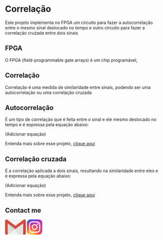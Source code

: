 # Correlação
Este projeto implementa no FPGA um circuito para fazer a autocorrelação entre o mesmo sinal deslocado no tempo e outro circuito para fazer a correlação cruzada entre dois sinais 

## FPGA
O FPGA (field-programmable gate arrays) é um chip programável,  

## Correlação
Correlação é uma medida de similaridade entre sinais, podendo ser uma autocorrelação ou uma correlação cruzada

## Autocorrelação
É um tipo de correlação que é feita entre o sinal e ele mesmo deslocado no tempo e é expressa pela equação abaixo:

(Adicionar equação)

Entenda mais sobre esse projeto, [clique aqui](https://github.com/Jefferson-Lopes/FPGA/tree/master/Correlation/Autocorrelation)

## Correlação cruzada
É a correlação aplicada a dois sinais, resultando na similaridade entre eles e é expressa pela equação abaixo:

(Adicionar equação)

Entenda mais sobre esse projeto, [clique aqui](https://github.com/Jefferson-Lopes/FPGA/tree/master/Correlation/Cross_correlation)

## Contact me
[![](Output_files/gmail.png)](jefferson.lopes@ee.ufcg.edu.br)     [![](Output_files/insta.png)](https://instagram.com/jeff.777.lopes?igshid=1i5gr7ch0bvkd)
 
